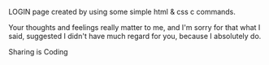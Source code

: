 LOGIN page created by using some simple html & css c commands.

Your thoughts and feelings really matter to me, and I'm sorry for that what I said, suggested I didn't have much regard for you, because I absolutely do.

Sharing is Coding